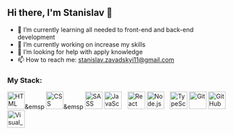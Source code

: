 ## Hi there, I'm Stanislav 👋

- 🌱 I’m currently learning all needed to front-end and back-end development
- 🔭 I’m currently working on increase my skills
- 🤔 I’m looking for help with apply knowledge
- 📫 How to reach me: stanislav.zavadskyi11@gmail.com

### My Stack:

<img src="https://user-images.githubusercontent.com/101670941/213763144-86dcbb6e-afb0-4f87-8b82-8037ba8a0e68.png" width="40" height="40" alt="HTML" /><span>&emsp</span> <img src="https://user-images.githubusercontent.com/101670941/213763169-2fdcaace-2c1b-46bf-af8f-b551ee8ed45b.png" width="40" height="40" alt="CSS" /><span>&emsp</span> <img src="https://user-images.githubusercontent.com/101670941/213763191-92fba9a8-f63a-4a59-8ec7-2fc158952838.png" width="40" height="40" alt="SASS" /> <img src="https://user-images.githubusercontent.com/101670941/213764506-a826e3f0-7499-4c82-9c12-f301f289be79.png" width="40" height="40" alt="JavaScript" style="margin-right: 10px" /> <img src="https://user-images.githubusercontent.com/101670941/213764541-8fd1b7fa-8922-49df-ba8b-7b5e27f5485d.png" width="40" height="40" alt="React" /> <img src="https://user-images.githubusercontent.com/101670941/213764558-28b9cf0a-192d-40d4-bb99-e0f784fc7f65.png" width="40" height="40" alt="Node.js" style="margin-right: 10px" /> <img src="https://user-images.githubusercontent.com/101670941/213764597-0ae67c5f-6fdb-4e8c-82b3-20dbd0c109cb.png" width="40" height="40" alt="TypeScript" /> <img src="https://user-images.githubusercontent.com/101670941/213764613-719d32db-fa90-41df-ab66-4ea195878246.png" width="40" height="40" alt="Git" /> <img src="https://user-images.githubusercontent.com/101670941/213764628-79390672-1319-44ea-b304-817a555d7ce9.png" width="40" height="40" alt="GitHub" /> <img src="https://user-images.githubusercontent.com/101670941/213764641-fcedb274-0b8b-4ec7-bae1-8643e3990853.png" width="40" height="40" alt="Visual_Studio_Code" />
